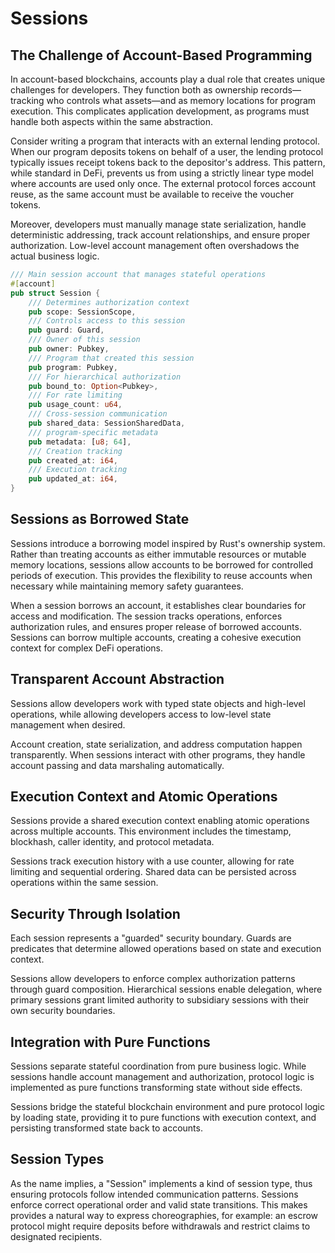 # Sessions

## The Challenge of Account-Based Programming

In account-based blockchains, accounts play a dual role that creates unique challenges for developers. They function both as ownership records—tracking who controls what assets—and as memory locations for program execution. This complicates application development, as programs must handle both aspects within the same abstraction.

Consider writing a program that interacts with an external lending protocol. When our program deposits tokens on behalf of a user, the lending protocol typically issues receipt tokens back to the depositor's address. This pattern, while standard in DeFi, prevents us from using a strictly linear type model where accounts are used only once. The external protocol forces account reuse, as the same account must be available to receive the voucher tokens.

Moreover, developers must manually manage state serialization, handle deterministic addressing, track account relationships, and ensure proper authorization. Low-level account management often overshadows the actual business logic.


```rust
/// Main session account that manages stateful operations
#[account]
pub struct Session {
    /// Determines authorization context
    pub scope: SessionScope,
    /// Controls access to this session
    pub guard: Guard,
    /// Owner of this session
    pub owner: Pubkey,
    /// Program that created this session
    pub program: Pubkey,
    /// For hierarchical authorization
    pub bound_to: Option<Pubkey>,
    /// For rate limiting
    pub usage_count: u64,
    /// Cross-session communication
    pub shared_data: SessionSharedData,
    /// program-specific metadata
    pub metadata: [u8; 64],
    /// Creation tracking
    pub created_at: i64,
    /// Execution tracking
    pub updated_at: i64,
}
```

## Sessions as Borrowed State

Sessions introduce a borrowing model inspired by Rust's ownership system. Rather than treating accounts as either immutable resources or mutable memory locations, sessions allow accounts to be borrowed for controlled periods of execution. This provides the flexibility to reuse accounts when necessary while maintaining memory safety guarantees.

When a session borrows an account, it establishes clear boundaries for access and modification. The session tracks operations, enforces authorization rules, and ensures proper release of borrowed accounts. Sessions can borrow multiple accounts, creating a cohesive execution context for complex DeFi operations.

## Transparent Account Abstraction

Sessions allow developers work with typed state objects and high-level operations, while allowing developers access to low-level state management when desired.

Account creation, state serialization, and address computation happen transparently. When sessions interact with other programs, they handle account passing and data marshaling automatically.

## Execution Context and Atomic Operations

Sessions provide a shared execution context enabling atomic operations across multiple accounts. This environment includes the timestamp, blockhash, caller identity, and protocol metadata.

Sessions track execution history with a use counter, allowing for rate limiting and sequential ordering. Shared data can be persisted across operations within the same session.

## Security Through Isolation

Each session represents a "guarded" security boundary. Guards are predicates that determine allowed operations based on state and execution context.

Sessions allow developers to enforce complex authorization patterns through guard composition. Hierarchical sessions enable delegation, where primary sessions grant limited authority to subsidiary sessions with their own security boundaries.

## Integration with Pure Functions

Sessions separate stateful coordination from pure business logic. While sessions handle account management and authorization, protocol logic is implemented as pure functions transforming state without side effects.

Sessions bridge the stateful blockchain environment and pure protocol logic by loading state, providing it to pure functions with execution context, and persisting transformed state back to accounts.

## Session Types

As the name implies, a "Session" implements a kind of session type, thus ensuring protocols follow intended communication patterns. Sessions enforce correct operational order and valid state transitions. This makes provides a natural way to express choreographies, for example: an escrow protocol might require deposits before withdrawals and restrict claims to designated recipients.